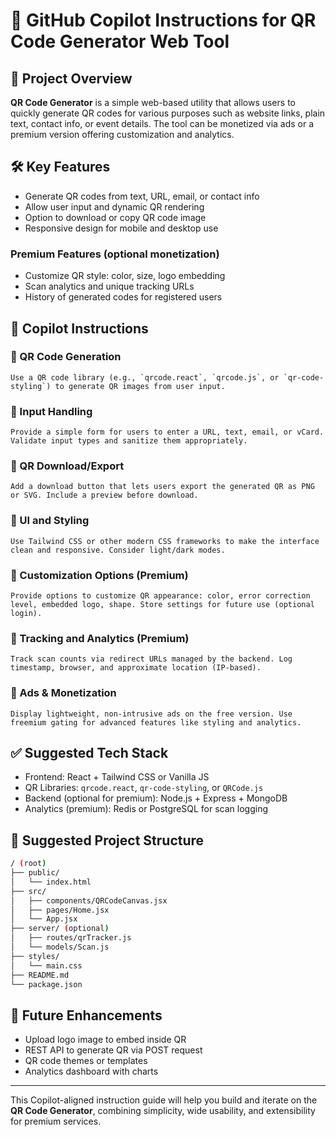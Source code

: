 # 🧠 GitHub Copilot Instructions for QR Code Generator Web Tool

## 📌 Project Overview
**QR Code Generator** is a simple web-based utility that allows users to quickly generate QR codes for various purposes such as website links, plain text, contact info, or event details. The tool can be monetized via ads or a premium version offering customization and analytics.

## 🛠️ Key Features
- Generate QR codes from text, URL, email, or contact info
- Allow user input and dynamic QR rendering
- Option to download or copy QR code image
- Responsive design for mobile and desktop use

### Premium Features (optional monetization)
- Customize QR style: color, size, logo embedding
- Scan analytics and unique tracking URLs
- History of generated codes for registered users

## 🧭 Copilot Instructions
### 🔹 QR Code Generation
```plaintext
Use a QR code library (e.g., `qrcode.react`, `qrcode.js`, or `qr-code-styling`) to generate QR images from user input.
```

### 🔹 Input Handling
```plaintext
Provide a simple form for users to enter a URL, text, email, or vCard. Validate input types and sanitize them appropriately.
```

### 🔹 QR Download/Export
```plaintext
Add a download button that lets users export the generated QR as PNG or SVG. Include a preview before download.
```

### 🔹 UI and Styling
```plaintext
Use Tailwind CSS or other modern CSS frameworks to make the interface clean and responsive. Consider light/dark modes.
```

### 🔹 Customization Options (Premium)
```plaintext
Provide options to customize QR appearance: color, error correction level, embedded logo, shape. Store settings for future use (optional login).
```

### 🔹 Tracking and Analytics (Premium)
```plaintext
Track scan counts via redirect URLs managed by the backend. Log timestamp, browser, and approximate location (IP-based).
```

### 🔹 Ads & Monetization
```plaintext
Display lightweight, non-intrusive ads on the free version. Use freemium gating for advanced features like styling and analytics.
```

## ✅ Suggested Tech Stack
- Frontend: React + Tailwind CSS or Vanilla JS
- QR Libraries: `qrcode.react`, `qr-code-styling`, or `QRCode.js`
- Backend (optional for premium): Node.js + Express + MongoDB
- Analytics (premium): Redis or PostgreSQL for scan logging

## 📁 Suggested Project Structure
```bash
/ (root)
├── public/
│   └── index.html
├── src/
│   ├── components/QRCodeCanvas.jsx
│   ├── pages/Home.jsx
│   └── App.jsx
├── server/ (optional)
│   ├── routes/qrTracker.js
│   └── models/Scan.js
├── styles/
│   └── main.css
├── README.md
└── package.json
```

## 🔗 Future Enhancements
- Upload logo image to embed inside QR
- REST API to generate QR via POST request
- QR code themes or templates
- Analytics dashboard with charts

---
This Copilot-aligned instruction guide will help you build and iterate on the **QR Code Generator**, combining simplicity, wide usability, and extensibility for premium services.